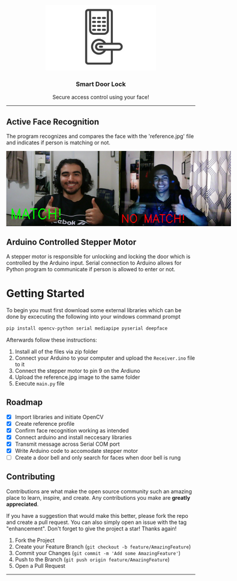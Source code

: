<br />
<div align="center">
  <a href="https://github.com/github_username/repo_name">
    <img src="assets/logo.png" alt="Logo" height="175">  
  </a>

<h3 align="center">Smart Door Lock</h3>
  <p align="center">
      Secure access control using your face!
    <br />
  </p>
</div>
<div align="center">
</div>

----
## Active Face Recognition 
The program recognizes and compares the face with the 'reference.jpg' file and indicates if person is matching or not.

<div style="display: flex"; align="center">
  <img src="assets/match.png" alt="Match" style="height: 200px; flex: 1;" />
  <img src="assets/no_match.png" alt="No Match" style="height: 200px; flex: 1;" />
</div>

## Arduino Controlled Stepper Motor
A stepper motor is responsible for unlocking and locking the door which is controlled by the Arduino input. Serial connection to Arduino allows for Python program to communicate if person is allowed to enter or not.

# Getting Started

To begin you must first download some external libraries which can be done by excecuting the following into your windows command prompt
``` bash
pip install opencv-python serial mediapipe pyserial deepface
```
Afterwards follow these instructions:
1. Install all of the files via zip folder
2. Connect your Arduino to your computer and upload the `Receiver.ino` file to it
3. Connect the stepper motor to pin 9 on the Ardiuno
4. Upload the reference.jpg image to the same folder
5. Execute `main.py` file

## Roadmap
- [x] Import libraries and initiate OpenCV
- [x] Create reference profile
- [x] Confirm face recognition working as intended
- [x] Connect arduino and install neccesary libraries
- [x] Transmit message across Serial COM port
- [x] Write Arduino code to accomodate stepper motor
- [ ] Create a door bell and only search for faces when door bell is rung
     
## Contributing
Contributions are what make the open source community such an amazing place to learn, inspire, and create. Any contributions you make are **greatly appreciated**.

If you have a suggestion that would make this better, please fork the repo and create a pull request. You can also simply open an issue with the tag "enhancement".
Don't forget to give the project a star! Thanks again!

1. Fork the Project
2. Create your Feature Branch (`git checkout -b feature/AmazingFeature`)
3. Commit your Changes (`git commit -m 'Add some AmazingFeature'`)
4. Push to the Branch (`git push origin feature/AmazingFeature`)
5. Open a Pull Request

----
